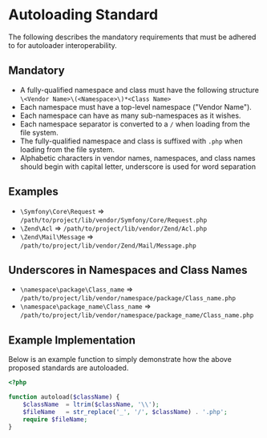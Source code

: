 Autoloading Standard
====================

The following describes the mandatory requirements that must be adhered to for autoloader interoperability.

Mandatory
---------

* A fully-qualified namespace and class must have the following structure `\<Vendor Name>\(<Namespace>\)*<Class Name>`
* Each namespace must have a top-level namespace ("Vendor Name").
* Each namespace can have as many sub-namespaces as it wishes.
* Each namespace separator is converted to a `/` when loading from the file system.
* The fully-qualified namespace and class is suffixed with `.php` when loading from the file system.
* Alphabetic characters in vendor names, namespaces, and class names should begin with capital letter, underscore is used for word separation

Examples
--------

* `\Symfony\Core\Request` => `/path/to/project/lib/vendor/Symfony/Core/Request.php`
* `\Zend\Acl` => `/path/to/project/lib/vendor/Zend/Acl.php`
* `\Zend\Mail\Message` => `/path/to/project/lib/vendor/Zend/Mail/Message.php`

Underscores in Namespaces and Class Names
-----------------------------------------

* `\namespace\package\Class_name` => `/path/to/project/lib/vendor/namespace/package/Class_name.php`
* `\namespace\package_name\Class_name` => `/path/to/project/lib/vendor/namespace/package_name/Class_name.php`

Example Implementation
----------------------

Below is an example function to simply demonstrate how the above proposed standards are autoloaded.

```php
<?php

function autoload($className) {
    $className	= ltrim($className, '\\');
    $fileName	= str_replace('_', '/', $className) . '.php';
    require $fileName;
}
```
